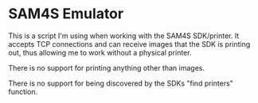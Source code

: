 # SAM4S Emulator

This is a script I'm using when working with the SAM4S SDK/printer. It accepts TCP connections and can receive images that the SDK is printing out, thus allowing me to work without a physical printer.

There is no support for printing anything other than images.

There is no support for being discovered by the SDKs "find printers" function.
